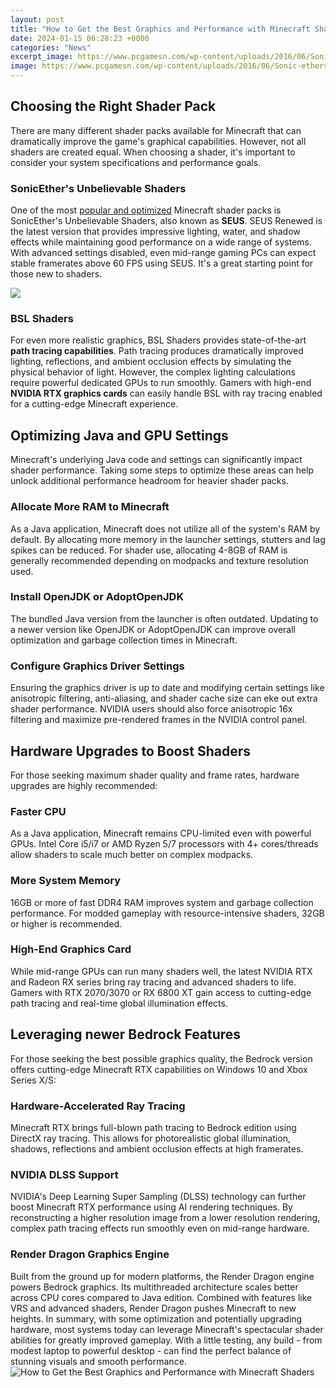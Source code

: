 ```yaml
---
layout: post
title: "How to Get the Best Graphics and Performance with Minecraft Shaders"
date: 2024-01-15 06:28:23 +0000
categories: "News"
excerpt_image: https://www.pcgamesn.com/wp-content/uploads/2016/06/Sonic-ethers-unbelievable-shaders-900x506.jpg
image: https://www.pcgamesn.com/wp-content/uploads/2016/06/Sonic-ethers-unbelievable-shaders-900x506.jpg
---
```


## Choosing the Right Shader Pack
There are many different shader packs available for Minecraft that can dramatically improve the game's graphical capabilities. However, not all shaders are created equal. When choosing a shader, it's important to consider your system specifications and performance goals.
### SonicEther's Unbelievable Shaders
One of the most [popular and optimized](https://store.fi.io.vn/funny-chihuahuas-halloween-costume-witch-chihuahua-dog-lover-312-chihuahua-dog) Minecraft shader packs is SonicEther's Unbelievable Shaders, also known as **SEUS**. SEUS Renewed is the latest version that provides impressive lighting, water, and shadow effects while maintaining good performance on a wide range of systems. With advanced settings disabled, even mid-range gaming PCs can expect stable framerates above 60 FPS using SEUS. It's a great starting point for those new to shaders.

![](https://www.pcgamesn.com/wp-content/uploads/2019/07/minecraft-shaders-chocopic.jpg)
### BSL Shaders 
For even more realistic graphics, BSL Shaders provides state-of-the-art **path tracing capabilities**. Path tracing produces dramatically improved lighting, reflections, and ambient occlusion effects by simulating the physical behavior of light. However, the complex lighting calculations require powerful dedicated GPUs to run smoothly. Gamers with high-end **NVIDIA RTX graphics cards** can easily handle BSL with ray tracing enabled for a cutting-edge Minecraft experience.
## Optimizing Java and GPU Settings 
Minecraft's underlying Java code and settings can significantly impact shader performance. Taking some steps to optimize these areas can help unlock additional performance headroom for heavier shader packs.
### Allocate More RAM to Minecraft
As a Java application, Minecraft does not utilize all of the system's RAM by default. By allocating more memory in the launcher settings, stutters and lag spikes can be reduced. For shader use, allocating 4-8GB of RAM is generally recommended depending on modpacks and texture resolution used.
### Install OpenJDK or AdoptOpenJDK
The bundled Java version from the launcher is often outdated. Updating to a newer version like OpenJDK or AdoptOpenJDK can improve overall optimization and garbage collection times in Minecraft.  
### Configure Graphics Driver Settings
Ensuring the graphics driver is up to date and modifying certain settings like anisotropic filtering, anti-aliasing, and shader cache size can eke out extra shader performance. NVIDIA users should also force anisotropic 16x filtering and maximize pre-rendered frames in the NVIDIA control panel.
## Hardware Upgrades to Boost Shaders
For those seeking maximum shader quality and frame rates, hardware upgrades are highly recommended:
### Faster CPU
As a Java application, Minecraft remains CPU-limited even with powerful GPUs. Intel Core i5/i7 or AMD Ryzen 5/7 processors with 4+ cores/threads allow shaders to scale much better on complex modpacks.
### More System Memory 
16GB or more of fast DDR4 RAM improves system and garbage collection performance. For modded gameplay with resource-intensive shaders, 32GB or higher is recommended.
### High-End Graphics Card  
While mid-range GPUs can run many shaders well, the latest NVIDIA RTX and Radeon RX series bring ray tracing and advanced shaders to life. Gamers with RTX 2070/3070 or RX 6800 XT gain access to cutting-edge path tracing and real-time global illumination effects.
## Leveraging newer Bedrock Features
For those seeking the best possible graphics quality, the Bedrock version offers cutting-edge Minecraft RTX capabilities on Windows 10 and Xbox Series X/S:
### Hardware-Accelerated Ray Tracing
Minecraft RTX brings full-blown path tracing to Bedrock edition using DirectX ray tracing. This allows for photorealistic global illumination, shadows, reflections and ambient occlusion effects at high framerates. 
### NVIDIA DLSS Support 
NVIDIA's Deep Learning Super Sampling (DLSS) technology can further boost Minecraft RTX performance using AI rendering techniques. By reconstructing a higher resolution image from a lower resolution rendering, complex path tracing effects run smoothly even on mid-range hardware.
### Render Dragon Graphics Engine
Built from the ground up for modern platforms, the Render Dragon engine powers Bedrock graphics. Its multithreaded architecture scales better across CPU cores compared to Java edition. Combined with features like VRS and advanced shaders, Render Dragon pushes Minecraft to new heights.
In summary, with some optimization and potentially upgrading hardware, most systems today can leverage Minecraft's spectacular shader abilities for greatly improved gameplay. With a little testing, any build - from modest laptop to powerful desktop - can find the perfect balance of stunning visuals and smooth performance.
![How to Get the Best Graphics and Performance with Minecraft Shaders](https://www.pcgamesn.com/wp-content/uploads/2016/06/Sonic-ethers-unbelievable-shaders-900x506.jpg)